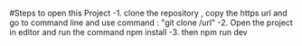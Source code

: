 #Steps to open this Project
 -1. clone the repository , copy the https url and go to command line and 
  use command : "git clone /url"
 -2. Open the project in editor and run the command
  npm install
 -3. then npm run dev
